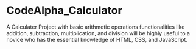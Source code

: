 # CodeAlpha_Calculator
A Calculater Project with basic arithmetic operations functionalities like addition, subtraction, multiplication, and division will be highly useful to a novice who has the essential knowledge of HTML, CSS, and JavaScript.
